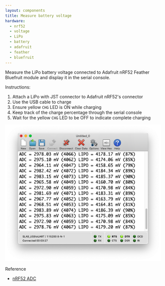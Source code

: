 ```yaml
---
layout: components
title: Measure battery voltage
hardware:
  - nrf52
  - voltage
  - LiPo
  - battery
  - adafruit
  - feather
  - bluefruit
---
```


Measure the LiPo battery voltage connected to Adafruit nRF52 Feather Bluefruit module and display it in the serial console.

Instructions:

1. Attach a LiPo with JST connector to Adafruit nRF52's connector
1. Use the USB cable to charge
1. Ensure yellow `CHG` LED is ON while charging
1. Keep track of the charge percentage through the serial console
1. Wait for the yellow `CHG` LED to be OFF to indicate complete charging

![](/assets/images/components/measure-battery-nrf52-console.png)

Reference

- [nRF52 ADC](https://learn.adafruit.com/bluefruit-nrf52-feather-learning-guide/nrf52-adc)
